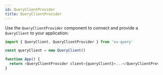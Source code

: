 ```yaml
---
id: QueryClientProvider
title: QueryClientProvider
---
```


Use the `QueryClientProvider` component to connect and provide a `QueryClient` to your application:

```js
import { QueryClient, QueryClientProvider } from 'vu-query'

const queryClient = new QueryClient()

function App() {
  return <QueryClientProvider client={queryClient}>...</QueryClientProvider>
}
```
